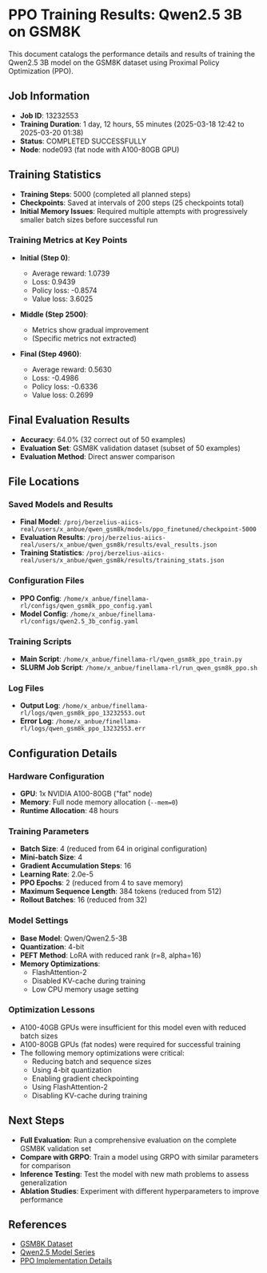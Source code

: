 # PPO Training Results: Qwen2.5 3B on GSM8K

This document catalogs the performance details and results of training the Qwen2.5 3B model on the GSM8K dataset using Proximal Policy Optimization (PPO).

## Job Information

- **Job ID**: 13232553
- **Training Duration**: 1 day, 12 hours, 55 minutes (2025-03-18 12:42 to 2025-03-20 01:38)
- **Status**: COMPLETED SUCCESSFULLY
- **Node**: node093 (fat node with A100-80GB GPU)

## Training Statistics

- **Training Steps**: 5000 (completed all planned steps)
- **Checkpoints**: Saved at intervals of 200 steps (25 checkpoints total)
- **Initial Memory Issues**: Required multiple attempts with progressively smaller batch sizes before successful run

### Training Metrics at Key Points

- **Initial (Step 0)**:
  - Average reward: 1.0739
  - Loss: 0.9439
  - Policy loss: -0.8574
  - Value loss: 3.6025

- **Middle (Step 2500)**:
  - Metrics show gradual improvement
  - (Specific metrics not extracted)

- **Final (Step 4960)**:
  - Average reward: 0.5630
  - Loss: -0.4986
  - Policy loss: -0.6336
  - Value loss: 0.2699

## Final Evaluation Results

- **Accuracy**: 64.0% (32 correct out of 50 examples)
- **Evaluation Set**: GSM8K validation dataset (subset of 50 examples)
- **Evaluation Method**: Direct answer comparison

## File Locations

### Saved Models and Results

- **Final Model**: `/proj/berzelius-aiics-real/users/x_anbue/qwen_gsm8k/models/ppo_finetuned/checkpoint-5000`
- **Evaluation Results**: `/proj/berzelius-aiics-real/users/x_anbue/qwen_gsm8k/results/eval_results.json`
- **Training Statistics**: `/proj/berzelius-aiics-real/users/x_anbue/qwen_gsm8k/results/training_stats.json`

### Configuration Files

- **PPO Config**: `/home/x_anbue/finellama-rl/configs/qwen_gsm8k_ppo_config.yaml`
- **Model Config**: `/home/x_anbue/finellama-rl/configs/qwen2.5_3b_config.yaml`

### Training Scripts

- **Main Script**: `/home/x_anbue/finellama-rl/qwen_gsm8k_ppo_train.py`
- **SLURM Job Script**: `/home/x_anbue/finellama-rl/run_qwen_gsm8k_ppo.sh`

### Log Files

- **Output Log**: `/home/x_anbue/finellama-rl/logs/qwen_gsm8k_ppo_13232553.out`
- **Error Log**: `/home/x_anbue/finellama-rl/logs/qwen_gsm8k_ppo_13232553.err`

## Configuration Details

### Hardware Configuration

- **GPU**: 1x NVIDIA A100-80GB ("fat" node)
- **Memory**: Full node memory allocation (`--mem=0`)
- **Runtime Allocation**: 48 hours

### Training Parameters

- **Batch Size**: 4 (reduced from 64 in original configuration)
- **Mini-batch Size**: 4
- **Gradient Accumulation Steps**: 16
- **Learning Rate**: 2.0e-5
- **PPO Epochs**: 2 (reduced from 4 to save memory)
- **Maximum Sequence Length**: 384 tokens (reduced from 512)
- **Rollout Batches**: 16 (reduced from 32)

### Model Settings

- **Base Model**: Qwen/Qwen2.5-3B
- **Quantization**: 4-bit
- **PEFT Method**: LoRA with reduced rank (r=8, alpha=16)
- **Memory Optimizations**:
  - FlashAttention-2
  - Disabled KV-cache during training
  - Low CPU memory usage setting

### Optimization Lessons

- A100-40GB GPUs were insufficient for this model even with reduced batch sizes
- A100-80GB GPUs (fat nodes) were required for successful training
- The following memory optimizations were critical:
  - Reducing batch and sequence sizes
  - Using 4-bit quantization
  - Enabling gradient checkpointing
  - Using FlashAttention-2
  - Disabling KV-cache during training

## Next Steps

- **Full Evaluation**: Run a comprehensive evaluation on the complete GSM8K validation set
- **Compare with GRPO**: Train a model using GRPO with similar parameters for comparison
- **Inference Testing**: Test the model with new math problems to assess generalization
- **Ablation Studies**: Experiment with different hyperparameters to improve performance

## References

- [GSM8K Dataset](https://github.com/openai/grade-school-math)
- [Qwen2.5 Model Series](https://huggingface.co/Qwen)
- [PPO Implementation Details](https://arxiv.org/abs/1707.06347) 